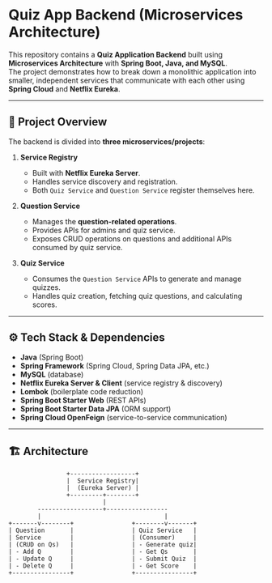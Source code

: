 # Quiz App Backend (Microservices Architecture)

This repository contains a **Quiz Application Backend** built using **Microservices Architecture** with **Spring Boot, Java, and MySQL**.  
The project demonstrates how to break down a monolithic application into smaller, independent services that communicate with each other using **Spring Cloud** and **Netflix Eureka**.  

---

## 📌 Project Overview

The backend is divided into **three microservices/projects**:

1. **Service Registry**  
   - Built with **Netflix Eureka Server**.  
   - Handles service discovery and registration.  
   - Both `Quiz Service` and `Question Service` register themselves here.

2. **Question Service**  
   - Manages the **question-related operations**.  
   - Provides APIs for admins and quiz service.  
   - Exposes CRUD operations on questions and additional APIs consumed by quiz service.

3. **Quiz Service**  
   - Consumes the `Question Service` APIs to generate and manage quizzes.  
   - Handles quiz creation, fetching quiz questions, and calculating scores.  

---

## ⚙️ Tech Stack & Dependencies

- **Java** (Spring Boot)  
- **Spring Framework** (Spring Cloud, Spring Data JPA, etc.)  
- **MySQL** (database)  
- **Netflix Eureka Server & Client** (service registry & discovery)  
- **Lombok** (boilerplate code reduction)  
- **Spring Boot Starter Web** (REST APIs)  
- **Spring Boot Starter Data JPA** (ORM support)  
- **Spring Cloud OpenFeign** (service-to-service communication)

---

## 🏗️ Architecture

```plaintext
                +------------------+
                |  Service Registry|
                |  (Eureka Server) |
                +---------+--------+
                          |
        ------------------+-----------------
        |                                  |
+-------v--------+                +--------v-------+
| Question       |                | Quiz Service   |
| Service        |                | (Consumer)     |
| (CRUD on Qs)   |                | - Generate quiz|
| - Add Q        |                | - Get Qs       |
| - Update Q     |                | - Submit Quiz  |
| - Delete Q     |                | - Get Score    |
+----------------+                +----------------+
